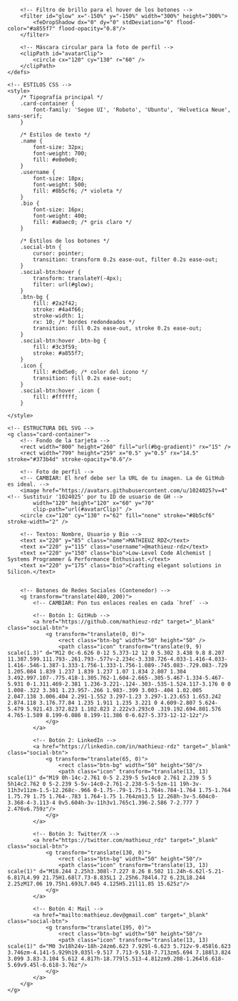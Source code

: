 <!-- CÓDIGO DE LA TARJETA DE PERFIL - COPIAR Y PEGAR EN TU README.md -->
<svg width="800" height="260" viewBox="0 0 800 260" fill="none" xmlns="http://www.w3.org/2000/svg">
    <!-- DEFINICIONES: Gradientes, filtros y máscaras -->
    <defs>
        <!-- Gradiente de fondo -->
        <linearGradient id="bg-gradient" x1="0%" y1="0%" x2="100%" y2="100%">
            <stop offset="0%" style="stop-color:#111523; stop-opacity:1" />
            <stop offset="100%" style="stop-color:#0d1117; stop-opacity:1" />
        </linearGradient>
        
        <!-- Filtro de brillo para el hover de los botones -->
        <filter id="glow" x="-150%" y="-150%" width="300%" height="300%">
            <feDropShadow dx="0" dy="0" stdDeviation="6" flood-color="#a855f7" flood-opacity="0.8"/>
        </filter>

        <!-- Máscara circular para la foto de perfil -->
        <clipPath id="avatarClip">
            <circle cx="120" cy="130" r="60" />
        </clipPath>
    </defs>

    <!-- ESTILOS CSS -->
    <style>
        /* Tipografía principal */
        .card-container {
            font-family: 'Segoe UI', 'Roboto', 'Ubuntu', 'Helvetica Neue', sans-serif;
        }
        
        /* Estilos de texto */
        .name { 
            font-size: 32px; 
            font-weight: 700; 
            fill: #e0e0e0; 
        }
        .username { 
            font-size: 18px; 
            font-weight: 500; 
            fill: #8b5cf6; /* violeta */
        }
        .bio { 
            font-size: 16px; 
            font-weight: 400; 
            fill: #a0aec0; /* gris claro */
        }

        /* Estilos de los botones */
        .social-btn {
            cursor: pointer;
            transition: transform 0.2s ease-out, filter 0.2s ease-out;
        }
        .social-btn:hover {
            transform: translateY(-4px);
            filter: url(#glow);
        }
        .btn-bg {
            fill: #2a2f42;
            stroke: #4a4f66;
            stroke-width: 1;
            rx: 10; /* bordes redondeados */
            transition: fill 0.2s ease-out, stroke 0.2s ease-out;
        }
        .social-btn:hover .btn-bg {
            fill: #3c3f59;
            stroke: #a855f7;
        }
        .icon {
            fill: #cbd5e0; /* color del icono */
            transition: fill 0.2s ease-out;
        }
        .social-btn:hover .icon {
            fill: #ffffff;
        }

    </style>

    <!-- ESTRUCTURA DEL SVG -->
    <g class="card-container">
        <!-- Fondo de la tarjeta -->
        <rect width="800" height="260" fill="url(#bg-gradient)" rx="15" />
        <rect width="799" height="259" x="0.5" y="0.5" rx="14.5" stroke="#373b4d" stroke-opacity="0.6"/>

        <!-- Foto de perfil -->
        <!-- CAMBIAR: El href debe ser la URL de tu imagen. La de GitHub es ideal. -->
        <image href="https://avatars.githubusercontent.com/u/1024025?v=4" <!-- Sustituir '1024025' por tu ID de usuario de GH -->
            width="120" height="120" x="60" y="70"
            clip-path="url(#avatarClip)" />
        <circle cx="120" cy="130" r="62" fill="none" stroke="#8b5cf6" stroke-width="2" />

        <!-- Textos: Nombre, Usuario y Bio -->
        <text x="220" y="85" class="name">MATHIEUZ RDZ</text>
        <text x="220" y="115" class="username">@mathieuz-rdz</text>
        <text x="220" y="150" class="bio">Low-Level Code Alchemist | Systems Programmer & Performance Enthusiast.</text>
        <text x="220" y="175" class="bio">Crafting elegant solutions in Silicon.</text>


        <!-- Botones de Redes Sociales (Contenedor) -->
        <g transform="translate(480, 200)">
            <!-- CAMBIAR: Pon tus enlaces reales en cada `href` -->
            
            <!-- Botón 1: GitHub -->
            <a href="https://github.com/mathieuz-rdz" target="_blank" class="social-btn">
                <g transform="translate(0, 0)">
                    <rect class="btn-bg" width="50" height="50" />
                    <path class="icon" transform="translate(9, 9) scale(1.3)" d="M12 0c-6.626 0-12 5.373-12 12 0 5.302 3.438 9.8 8.207 11.387.599.111.793-.261.793-.577v-2.234c-3.338.726-4.033-1.416-4.033-1.416-.546-1.387-1.333-1.756-1.333-1.756-1.089-.745.083-.729.083-.729 1.205.084 1.839 1.237 1.839 1.237 1.07 1.834 2.807 1.304 3.492.997.107-.775.418-1.305.762-1.604-2.665-.305-5.467-1.334-5.467-5.931 0-1.311.469-2.381 1.236-3.221-.124-.303-.535-1.524.117-3.176 0 0 1.008-.322 3.301 1.23.957-.266 1.983-.399 3.003-.404 1.02.005 2.047.138 3.006.404 2.291-1.552 3.297-1.23 3.297-1.23.653 1.653.242 2.874.118 3.176.77.84 1.235 1.911 1.235 3.221 0 4.609-2.807 5.624-5.479 5.921.43.372.823 1.102.823 2.222v3.293c0 .319.192.694.801.576 4.765-1.589 8.199-6.086 8.199-11.386 0-6.627-5.373-12-12-12z"/>
                </g>
            </a>

            <!-- Botón 2: LinkedIn -->
            <a href="https://linkedin.com/in/mathieuz-rdz" target="_blank" class="social-btn">
                <g transform="translate(65, 0)">
                    <rect class="btn-bg" width="50" height="50"/>
                    <path class="icon" transform="translate(13, 13) scale(1)" d="M19 0h-14c-2.761 0-5 2.239-5 5v14c0 2.761 2.239 5 5 5h14c2.762 0 5-2.239 5-5v-14c0-2.761-2.238-5-5-5zm-11 19h-3v-11h3v11zm-1.5-12.268c-.966 0-1.75-.79-1.75-1.764s.784-1.764 1.75-1.764 1.75.79 1.75 1.764-.783 1.764-1.75 1.764zm13.5 12.268h-3v-5.604c0-3.368-4-3.113-4 0v5.604h-3v-11h3v1.765c1.396-2.586 7-2.777 7 2.476v6.759z"/>
                </g>
            </a>
            
            <!-- Botón 3: Twitter/X -->
            <a href="https://twitter.com/mathieuz_rdz" target="_blank" class="social-btn">
                <g transform="translate(130, 0)">
                    <rect class="btn-bg" width="50" height="50"/>
                    <path class="icon" transform="translate(13, 13) scale(1)" d="M18.244 2.25h3.308l-7.227 8.26 8.502 11.24h-6.62l-5.21-6.817L4.99 21.75H1.68l7.73-8.835L1 2.25h6.784l4.72 6.23L18.244 2.25zM17.06 19.75h1.693L7.045 4.125H5.21l11.85 15.625z"/>
                </g>
            </a>
            
            <!-- Botón 4: Mail -->
            <a href="mailto:mathieuz.dev@gmail.com" target="_blank" class="social-btn">
                <g transform="translate(195, 0)">
                    <rect class="btn-bg" width="50" height="50"/>
                    <path class="icon" transform="translate(13, 13) scale(1)" d="M0 3v18h24v-18h-24zm6.623 7.929l-6.623 5.712v-9.458l6.623 3.746zm-4.141-5.929h19.035l-9.517 7.713-9.518-7.713zm5.694 7.188l3.824 3.099 3.83-3.104 5.612 4.817h-18.779l5.513-4.812zm9.208-1.264l6.618-5.69v9.45l-6.618-3.76z"/>
                </g>
            </a>
        </g>
    </g>
</svg>
